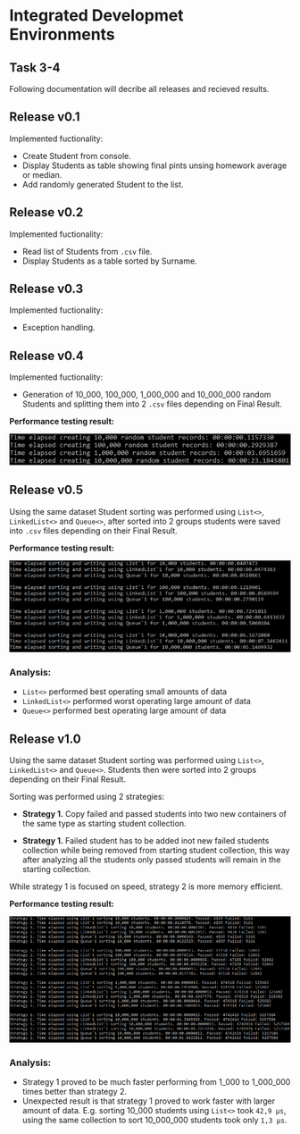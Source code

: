 # <b>Integrated Developmet Environments</b>

## <b>Task 3-4</b>

Following documentation will decribe all releases and recieved results.

## <b>Release v0.1</b>

Implemented fuctionality:

* Create Student from console.
* Display Students as table showing final pints unsing homework average or median.
* Add randomly generated Student to the list.

## <b>Release v0.2</b>

Implemented fuctionality:

* Read list of Students from `.csv` file.
* Display Students as a table sorted by Surname.

## <b>Release v0.3</b>

Implemented fuctionality:

* Exception handling.

## <b>Release v0.4</b>

Implemented fuctionality:

* Generation of 10_000, 100_000, 1_000_000 and 10_000_000 random Students and splitting them into 2 `.csv` files depending on Final Result.

<b>Performance testing result:</b>

![plot](Assets/test_generation.PNG?raw=true 'Performance testing results')


## <b>Release v0.5</b>

Using the same dataset Student sorting was performed using `List<>`, `LinkedList<>` and `Queue<>`, after sorted into 2 groups students were saved into `.csv` files depending on their Final Result.

<b>Performance testing result:</b>

![plot](Assets/sorting_and_saving_to_files.PNG?raw=true 'Performance testing results')

### <b>Analysis:</b>

* `List<>` performed best operating small amounts of data
* `LinkedList<>` performed worst operating large amount of data
* `Queue<>` performed best operating large amount of data

## <b>Release v1.0</b>

Using the same dataset Student sorting was performed using `List<>`, `LinkedList<>` and `Queue<>`. Students then were sorted into 2 groups depending on their Final Result.

Sorting was performed using 2 strategies:

* <b>Strategy 1.</b> Copy failed and passed students into two new containers of the same type as starting student collection.

* <b>Strategy 1.</b> Failed student has to be added inot new failed students collection while being removed from starting student collection, this way after analyzing all the students only passed students will remain in the starting collection.

While strategy 1 is focused on speed, strategy 2 is more memory efficient.

<b>Performance testing result:</b>

![plot](Assets/sorting_diff_strategies.PNG?raw=true 'Performance testing results')

### <b>Analysis:</b>

* Strategy 1 proved to be much faster performing from 1_000 to 1_000_000 times better than strategy 2.
* Unexpected result is that strategy 1 proved to work faster with larger amount of data. E.g. sorting 10_000 students using `List<>` took `42,9 µs`, using the same collection to sort 10_000_000 students took only `1,3 µs`.
